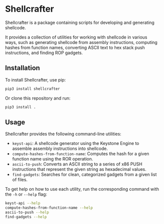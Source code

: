 # Shellcrafter

Shellcrafter is a package containing scripts for developing and generating shellcode. 

It provides a collection of utilities for working with shellcode in various ways, such as generating shellcode from assembly instructions, computing hashes from function names, converting ASCII text to hex stack push instructions, and finding ROP gadgets.

## Installation

To install Shellcrafter, use pip:

```bash
pip3 install shellcrafter
```

Or clone this repository and run:

```bash
pip3 install .
```


## Usage

Shellcrafter provides the following command-line utilities:

- `keyst-api`: A shellcode generator using the Keystone Engine to assemble assembly instructions into shellcode.
- `compute-hashes-from-function-name`: Computes the hash for a given function name using the ROR operation.
- `ascii-to-push`: Converts an ASCII string to a series of x86 PUSH instructions that represent the given string as hexadecimal values.
- `find-gadgets`: Searches for clean, categorized gadgets from a given list of files.

To get help on how to use each utility, run the corresponding command with the `-h` or `--help` flag:

```bash
keyst-api --help
compute-hashes-from-function-name --help
ascii-to-push --help
find-gadgets --help
```
